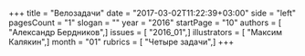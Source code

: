+++
title = "Велозадачи"
date = "2017-03-02T11:22:39+03:00"
side = "left"
pagesCount = "1"
slogan = ""
year = "2016"
startPage = "10"
authors = [ "Александр Бердников",]
issues = [ "2016_01",]
illustrators = [ "Максим Калякин",]
month = "01"
rubrics = [ "Четыре задачи",]
+++
